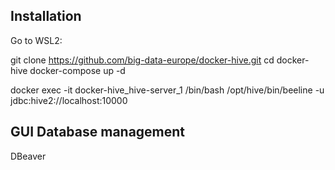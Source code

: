 
## Installation
Go to WSL2:

git clone https://github.com/big-data-europe/docker-hive.git
cd docker-hive
docker-compose up -d

docker exec -it docker-hive_hive-server_1 /bin/bash
/opt/hive/bin/beeline -u jdbc:hive2://localhost:10000

## GUI Database management
DBeaver

